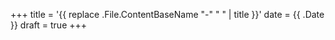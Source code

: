 +++
title = '{{ replace .File.ContentBaseName "-" " " | title }}'
date = {{ .Date }}
draft = true 
+++

